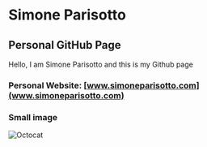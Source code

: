 # Simone Parisotto
## Personal GitHub Page

Hello, I am Simone Parisotto and this is my Github page

### Personal Website: [www.simoneparisotto.com](www.simoneparisotto.com)


### Small image

![Octocat](https://assets-cdn.github.com/images/icons/emoji/octocat.png)
